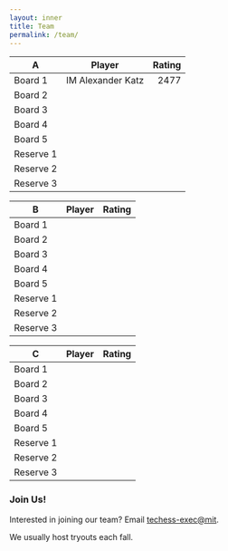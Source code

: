 ```yaml
---
layout: inner
title: Team
permalink: /team/
---
```



| A           | Player            | Rating        |
| ----------- |:-----------------:| -------------:|
| Board 1     | IM Alexander Katz | 2477          |
| Board 2     |       |    |
| Board 3     |     |   |
| Board 4     |  | |
| Board 5     | | |
| Reserve 1   | | |
| Reserve 2   | | |
| Reserve 3   | | |

| B           | Player            | Rating        |
| ----------- |:-----------------:| -------------:|
| Board 1     |  |           |
| Board 2     |       |    |
| Board 3     |     |   |
| Board 4     |  | |
| Board 5     | | |
| Reserve 1   | | |
| Reserve 2   | | |
| Reserve 3   | | |

| C           | Player            | Rating        |
| ----------- |:-----------------:| -------------:|
| Board 1     |  |           |
| Board 2     |       |    |
| Board 3     |     |   |
| Board 4     |  | |
| Board 5     | | |
| Reserve 1   | | |
| Reserve 2   | | |
| Reserve 3   | | |


### Join Us!
Interested in joining our team? Email [techess-exec@mit](mailto:techess-exec@mit.edu).

We usually host tryouts each fall.
